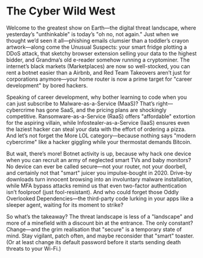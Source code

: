 # The Cyber Wild West

Welcome to the greatest show on Earth—the digital threat landscape, where yesterday’s "unthinkable" is today’s "oh no, 
not again." Just when we thought we’d seen it all—phishing emails clumsier than a toddler’s crayon artwork—along come 
the Unusual Suspects: your smart fridge plotting a DDoS attack, that sketchy browser extension selling your data to 
the highest bidder, and Grandma’s old e-reader somehow running a cryptominer. The internet’s black markets 
(Marketplaces) are now so well-stocked, you can rent a botnet easier than a Airbnb, and Red Team Takeovers aren’t 
just for corporations anymore—your home router is now a prime target for "career development" by bored hackers.

Speaking of career development, why bother learning to code when you can just subscribe to Malware-as-a-Service (MaaS)? 
That’s right—cybercrime has gone SaaS, and the pricing plans are shockingly competitive. Ransomware-as-a-Service 
(RaaS) offers "affordable" extortion for the aspiring villain, while Infostealer-as-a-Service (IaaS) ensures even the 
laziest hacker can steal your data with the effort of ordering a pizza. And let’s not forget the More LOL 
category—because nothing says "modern cybercrime" like a hacker giggling while your thermostat demands Bitcoin.

But wait, there’s more! Botnet activity is up, because why hack one device when you can recruit an army of neglected 
smart TVs and baby monitors? No device can ever be called secure—not your router, not your doorbell, and certainly 
not that "smart" juicer you impulse-bought in 2020. Drive-by downloads turn innocent browsing into an involuntary 
malware installation, while MFA bypass attacks remind us that even two-factor authentication isn’t foolproof 
(just fool-resistant). And who could forget those Oddly Overlooked Dependencies—the third-party code lurking in your 
apps like a sleeper agent, waiting for its moment to strike?

So what’s the takeaway? The threat landscape is less of a "landscape" and more of a minefield with a discount bin 
at the entrance. The only constant? Change—and the grim realisation that "secure" is a temporary state of mind. 
Stay vigilant, patch often, and maybe reconsider that "smart" toaster. (Or at least change its default password 
before it starts sending death threats to your Wi-Fi.)
